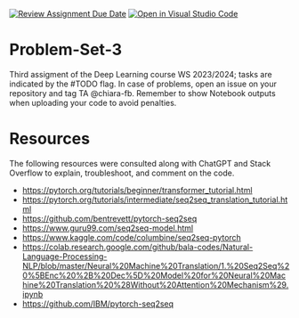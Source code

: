 [![Review Assignment Due Date](https://classroom.github.com/assets/deadline-readme-button-24ddc0f5d75046c5622901739e7c5dd533143b0c8e959d652212380cedb1ea36.svg)](https://classroom.github.com/a/aVmkumDX)
[![Open in Visual Studio Code](https://classroom.github.com/assets/open-in-vscode-718a45dd9cf7e7f842a935f5ebbe5719a5e09af4491e668f4dbf3b35d5cca122.svg)](https://classroom.github.com/online_ide?assignment_repo_id=12710840&assignment_repo_type=AssignmentRepo)
# Problem-Set-3

Third assigment of the Deep Learning course WS 2023/2024; tasks are indicated by the #TODO flag. In case of problems, open an issue on your repository and tag TA @chiara-fb.
Remember to show Notebook outputs when uploading your code to avoid penalties.

# Resources
The following resources were consulted along with ChatGPT and Stack Overflow to explain, troubleshoot, and comment on the code.
- https://pytorch.org/tutorials/beginner/transformer_tutorial.html
- https://pytorch.org/tutorials/intermediate/seq2seq_translation_tutorial.html
- https://github.com/bentrevett/pytorch-seq2seq
- https://www.guru99.com/seq2seq-model.html
- https://www.kaggle.com/code/columbine/seq2seq-pytorch
- https://colab.research.google.com/github/bala-codes/Natural-Language-Processing-NLP/blob/master/Neural%20Machine%20Translation/1.%20Seq2Seq%20%5BEnc%20%2B%20Dec%5D%20Model%20for%20Neural%20Machine%20Translation%20%28Without%20Attention%20Mechanism%29.ipynb
- https://github.com/IBM/pytorch-seq2seq
